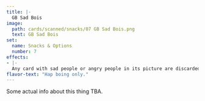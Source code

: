 ```yaml
---
title: |-
  GB Sad Bois
image: 
  path: cards/scanned/snacks/07 GB Sad Bois.png
  text: GB Sad Bois
set:
  name: Snacks & Options
  number: 7
effects: 
- |-
  Any card with sad people or angry people in its picture are discarded from the field and both players hands.
flavor-text: "Hap boing only."
---
```

Some actual info about this thing TBA.
